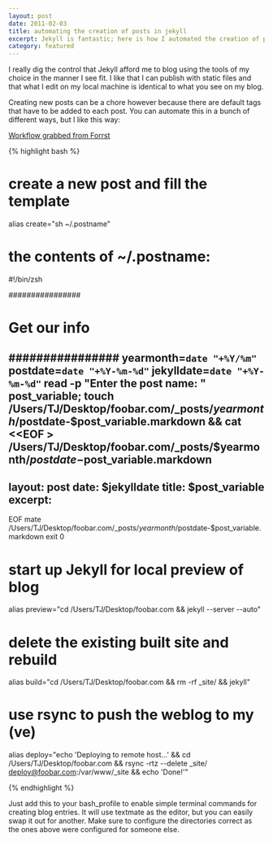 ```yaml
---
layout: post
date: 2011-02-03
title: automating the creation of posts in jekyll
excerpt: Jekyll is fantastic; here is how I automated the creation of posts.
category: featured
---
```

I really dig the control that Jekyll afford me to blog using the tools of my choice in the manner I see fit.  I like that I can publish with static files and that what I edit on my local machine is identical to what you see on my blog.  

Creating new posts can be a chore however because there are default tags that have to be added to each post.  You can automate this in a bunch of different ways, but I like this way:

[Workflow grabbed from Forrst](http://forrst.com/posts/Jekyll_Workflow_Automation-1hs)

{% highlight bash %}

# create a new post and fill the template
alias create="sh ~/.postname"

# the contents of ~/.postname:
#!/bin/zsh

################
# Get our info #
################
yearmonth=`date "+%Y/%m"`
postdate=`date "+%Y-%m-%d"`
jekylldate=`date "+%Y-%m-%d"`
read -p "Enter the post name: " post_variable;
touch /Users/TJ/Desktop/foobar.com/_posts/$yearmonth/$postdate-$post_variable.markdown &&
cat <<EOF > /Users/TJ/Desktop/foobar.com/_posts/$yearmonth/$postdate-$post_variable.markdown
---
layout: post
date: $jekylldate
title: $post_variable
excerpt:
---
EOF
mate /Users/TJ/Desktop/foobar.com/_posts/$yearmonth/$postdate-$post_variable.markdown
exit 0

# start up Jekyll for local preview of blog
alias preview="cd /Users/TJ/Desktop/foobar.com && jekyll --server --auto"

# delete the existing built site and rebuild
alias build="cd /Users/TJ/Desktop/foobar.com && rm -rf _site/ && jekyll"

# use rsync to push the weblog to my (ve)
alias deploy="echo 'Deploying to remote host...' &&
cd /Users/TJ/Desktop/foobar.com && rsync -rtz --delete _site/ deploy@foobar.com:/var/www/_site &&
echo 'Done!'"

{% endhighlight %}

Just add this to your bash_profile to enable simple terminal commands for creating blog entries.  It will use textmate as the editor, but you can easily swap it out for another.  Make sure to configure the directories correct as the ones above were configured for someone else.